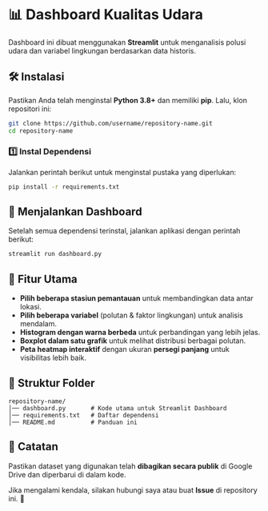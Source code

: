 # 📊 Dashboard Kualitas Udara

Dashboard ini dibuat menggunakan **Streamlit** untuk menganalisis polusi udara dan variabel lingkungan berdasarkan data historis.

## 🛠️ Instalasi
Pastikan Anda telah menginstal **Python 3.8+** dan memiliki **pip**. Lalu, klon repositori ini:

```bash
git clone https://github.com/username/repository-name.git
cd repository-name
```

### 1️⃣ Instal Dependensi
Jalankan perintah berikut untuk menginstal pustaka yang diperlukan:

```bash
pip install -r requirements.txt
```

## 🚀 Menjalankan Dashboard
Setelah semua dependensi terinstal, jalankan aplikasi dengan perintah berikut:

```bash
streamlit run dashboard.py
```

## 🔧 Fitur Utama
- **Pilih beberapa stasiun pemantauan** untuk membandingkan data antar lokasi.
- **Pilih beberapa variabel** (polutan & faktor lingkungan) untuk analisis mendalam.
- **Histogram dengan warna berbeda** untuk perbandingan yang lebih jelas.
- **Boxplot dalam satu grafik** untuk melihat distribusi berbagai polutan.
- **Peta heatmap interaktif** dengan ukuran **persegi panjang** untuk visibilitas lebih baik.

## 📌 Struktur Folder
```
repository-name/
│── dashboard.py       # Kode utama untuk Streamlit Dashboard
│── requirements.txt   # Daftar dependensi
│── README.md          # Panduan ini
```

## 📝 Catatan
Pastikan dataset yang digunakan telah **dibagikan secara publik** di Google Drive dan diperbarui di dalam kode.

Jika mengalami kendala, silakan hubungi saya atau buat **Issue** di repository ini. 🚀
